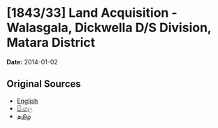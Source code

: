 # [1843/33] Land Acquisition - Walasgala, Dickwella D/S Division, Matara District

**Date:** 2014-01-02

## Original Sources

- [English](https://documents.gov.lk/view/extra-gazettes/2014/1/1843-33_E.pdf)
- [සිංහල](https://documents.gov.lk/view/extra-gazettes/2014/1/1843-33_S.pdf)
- [தமிழ்](https://documents.gov.lk/view/extra-gazettes/2014/1/1843-33_T.pdf)
